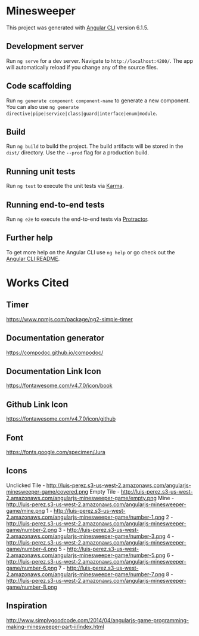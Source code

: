 # Minesweeper

This project was generated with [Angular CLI](https://github.com/angular/angular-cli) version 6.1.5.

## Development server

Run `ng serve` for a dev server. Navigate to `http://localhost:4200/`. The app will automatically reload if you change any of the source files.

## Code scaffolding

Run `ng generate component component-name` to generate a new component. You can also use `ng generate directive|pipe|service|class|guard|interface|enum|module`.

## Build

Run `ng build` to build the project. The build artifacts will be stored in the `dist/` directory. Use the `--prod` flag for a production build.

## Running unit tests

Run `ng test` to execute the unit tests via [Karma](https://karma-runner.github.io).

## Running end-to-end tests

Run `ng e2e` to execute the end-to-end tests via [Protractor](http://www.protractortest.org/).

## Further help

To get more help on the Angular CLI use `ng help` or go check out the [Angular CLI README](https://github.com/angular/angular-cli/blob/master/README.md).

# Works Cited

## Timer
https://www.npmjs.com/package/ng2-simple-timer

## Documentation generator
https://compodoc.github.io/compodoc/

## Documentation Link Icon
https://fontawesome.com/v4.7.0/icon/book

## Github Link Icon
https://fontawesome.com/v4.7.0/icon/github

## Font
https://fonts.google.com/specimen/Jura

## Icons
Unclicked Tile - http://luis-perez.s3-us-west-2.amazonaws.com/angularjs-minesweeper-game/covered.png
Empty Tile - http://luis-perez.s3-us-west-2.amazonaws.com/angularjs-minesweeper-game/empty.png
Mine - http://luis-perez.s3-us-west-2.amazonaws.com/angularjs-minesweeper-game/mine.png
1 - http://luis-perez.s3-us-west-2.amazonaws.com/angularjs-minesweeper-game/number-1.png
2 - http://luis-perez.s3-us-west-2.amazonaws.com/angularjs-minesweeper-game/number-2.png
3 - http://luis-perez.s3-us-west-2.amazonaws.com/angularjs-minesweeper-game/number-3.png
4 - http://luis-perez.s3-us-west-2.amazonaws.com/angularjs-minesweeper-game/number-4.png
5 - http://luis-perez.s3-us-west-2.amazonaws.com/angularjs-minesweeper-game/number-5.png
6 - http://luis-perez.s3-us-west-2.amazonaws.com/angularjs-minesweeper-game/number-6.png
7 - http://luis-perez.s3-us-west-2.amazonaws.com/angularjs-minesweeper-game/number-7.png
8 - http://luis-perez.s3-us-west-2.amazonaws.com/angularjs-minesweeper-game/number-8.png

## Inspiration
http://www.simplygoodcode.com/2014/04/angularjs-game-programming-making-minesweeper-part-ii/index.html